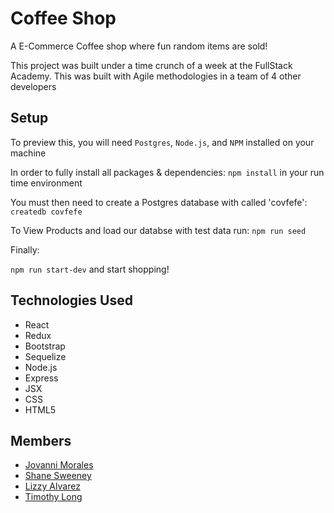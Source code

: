 # Coffee Shop

A E-Commerce Coffee shop where fun random items are sold!

This project was built under a time crunch of a week at the FullStack Academy. This was built with Agile methodologies in a team of 4 other developers


## Setup

To preview this, you will need `Postgres`, `Node.js`, and `NPM` installed on your machine

In order to fully install all packages & dependencies:
`npm install` in your run time environment

You must then need to create a Postgres database with  called 'covfefe':
`createdb covfefe`

To View Products and load our databse with test data run:
`npm run seed`

Finally:

`npm run start-dev` and start shopping!

## Technologies Used

* React 
* Redux 
* Bootstrap
* Sequelize 
* Node.js 
* Express 
* JSX
* CSS
* HTML5

## Members
* [Jovanni Morales](https://www.linkedin.com/in/jovanni-morales/)
* [Shane Sweeney](https://www.linkedin.com/in/shanesween/)
* [Lizzy Alvarez](https://www.linkedin.com/in/elizabethalvarezdev/)
* [Timothy Long](https://www.linkedin.com/in/timothyleelong/)

